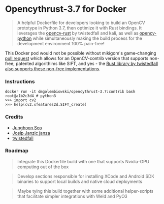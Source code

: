 # Opencythrust-3.7 for Docker
> A helpful Dockerfile for developers looking to build an OpenCV prototype in Python 3.7, then optimize it with Rust bindings.
It leverages the [opencv-rust](https://github.com/twistedfall/opencv-rust) by twistedfall and kali,
 as well as [opencv-python](https://github.com/skvark/opencv-python) while simultaneously making 
the build process for the development environment 100% pain-free!

This Docker pod would not be possible without mikigom's game-changing 
[pull request](https://github.com/janza/docker-python3-opencv/pull/28) which allows for an OpenCV-contrib
version that supports non-free, patented algorithims like SIFT, and yes - the [Rust library by
twistedfall also supports these non-free implementations](https://github.com/twistedfall/opencv-rust/blob/master/LICENSE).

### Instructions

```
docker run -it dmgolembiowski/opencythrust-3.7:contrib bash
root@a1b2c3d4 # python3
>>> import cv2
>>> help(cv2.xfeatures2d.SIFT_create)
```

### Credits
- [Junghoon Seo](sjh14@gist.ac.kr)
- [Josip Janzic janza](https://github.com/janza/docker-python3-opencv)
- [twistedfall](https://github.com/twistedfall/opencv-rust)

### Roadmap

> Integrate this Dockerfile build with one that supports Nvidia-GPU computing out of the box <br />

> Develop sections responsible for installing XCode and Android SDK binaries to support local builds and native cloud deployments <br />

> Maybe tying this build together with some additional helper-scripts that facilitate simpler integrations with Weld and PyO3 <br />
